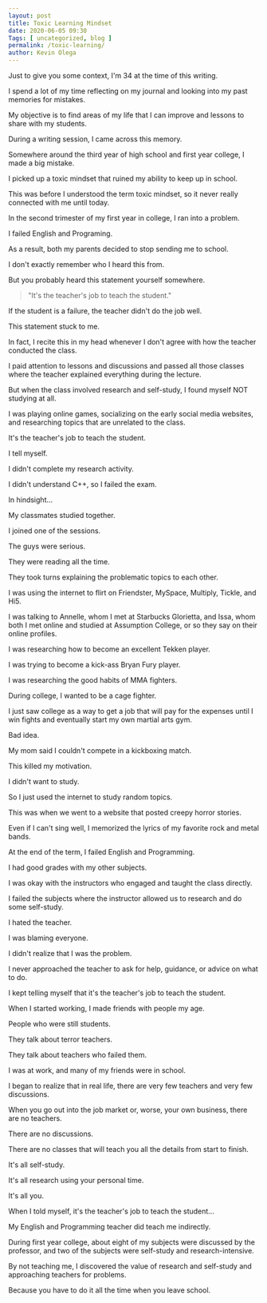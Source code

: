 ```yaml
--- 
layout: post 
title: Toxic Learning Mindset
date: 2020-06-05 09:30
Tags: [ uncategorized, blog ]
permalink: /toxic-learning/ 
author: Kevin Olega 
--- 
```

Just to give you some context, I'm 34 at the time of this writing.

I spend a lot of my time reflecting on my journal and looking into my past memories for mistakes.

My objective is to find areas of my life that I can improve and lessons to share with my students.

During a writing session, I came across this memory.

Somewhere around the third year of high school and first year college, I made a big mistake.

I picked up a toxic mindset that ruined my ability to keep up in school.

This was before I understood the term toxic mindset, so it never really connected with me until today.

In the second trimester of my first year in college, I ran into a problem.

I failed English and Programing.

As a result, both my parents decided to stop sending me to school.

I don't exactly remember who I heard this from.

But you probably heard this statement yourself somewhere.

>"It's the teacher's job to teach the student."

If the student is a failure, the teacher didn't do the job well.

This statement stuck to me.

In fact, I recite this in my head whenever I don't agree with how the teacher conducted the class.

I paid attention to lessons and discussions and passed all those classes where the teacher explained everything during the lecture.

But when the class involved research and self-study, I found myself NOT studying at all.

I was playing online games, socializing on the early social media websites, and researching topics that are unrelated to the class.

It's the teacher's job to teach the student.

I tell myself.

I didn't complete my research activity.

I didn't understand C++, so I failed the exam.

In hindsight...

My classmates studied together.

I joined one of the sessions.

The guys were serious.

They were reading all the time.

They took turns explaining the problematic topics to each other.

I was using the internet to flirt on Friendster, MySpace, Multiply, Tickle, and Hi5.

I was talking to Annelle, whom I met at Starbucks Glorietta, and Issa, whom both I met online and studied at Assumption College, or so they say on their online profiles.

I was researching how to become an excellent Tekken player.

I was trying to become a kick-ass Bryan Fury player.

I was researching the good habits of MMA fighters.

During college, I wanted to be a cage fighter.

I just saw college as a way to get a job that will pay for the expenses until I win fights and eventually start my own martial arts gym.

Bad idea.

My mom said I couldn't compete in a kickboxing match.

This killed my motivation.

I didn't want to study.

So I just used the internet to study random topics.

This was when we went to a website that posted creepy horror stories.

Even if I can't sing well, I memorized the lyrics of my favorite rock and metal bands.

At the end of the term, I failed English and Programming.

I had good grades with my other subjects.

I was okay with the instructors who engaged and taught the class directly.

I failed the subjects where the instructor allowed us to research and do some self-study.

I hated the teacher.

I was blaming everyone.

I didn't realize that I was the problem.

I never approached the teacher to ask for help, guidance, or advice on what to do.

I kept telling myself that it's the teacher's job to teach the student.

When I started working, I made friends with people my age.

People who were still students.

They talk about terror teachers.

They talk about teachers who failed them.

I was at work, and many of my friends were in school.

I began to realize that in real life, there are very few teachers and very few discussions.

When you go out into the job market or, worse, your own business, there are no teachers.

There are no discussions.

There are no classes that will teach you all the details from start to finish.

It's all self-study.

It's all research using your personal time.

It's all you.

When I told myself, it's the teacher's job to teach the student...

My English and Programming teacher did teach me indirectly.

During first year college, about eight of my subjects were discussed by the professor, and two of the subjects were self-study and research-intensive.

By not teaching me, I discovered the value of research and self-study and approaching teachers for problems.

Because you have to do it all the time when you leave school.
